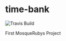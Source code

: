time-bank
=========

![Travis Build](https://travis-ci.org/jd-erreape/time-bank.png)

First MosqueRubys Project
